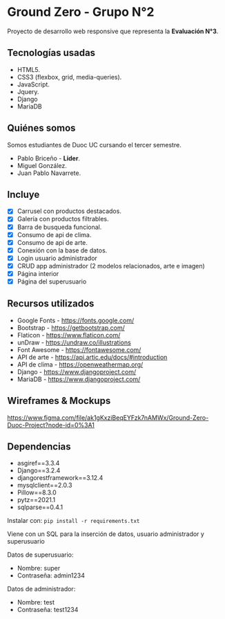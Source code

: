 # Ground Zero - Grupo N°2

Proyecto de desarrollo web responsive que representa la **Evaluación N°3**.

## Tecnologías usadas

- HTML5.
- CSS3 (flexbox, grid, media-queries).
- JavaScript.
- Jquery.
- Django
- MariaDB

## Quiénes somos

Somos estudiantes de Duoc UC cursando el tercer semestre.

- Pablo Briceño - **Lider**.
- Miguel González.
- Juan Pablo Navarrete.

## Incluye

- [x] Carrusel con productos destacados.
- [x] Galería con productos filtrables.
- [x] Barra de busqueda funcional.
- [x] Consumo de api de clima.
- [x] Consumo de api de arte.
- [x] Conexión con la base de datos.
- [x] Login usuario administrador
- [x] CRUD app administrador (2 modelos relacionados, arte e imagen)
- [x] Página interior
- [x] Página del superusuario

## Recursos utilizados

- Google Fonts - https://fonts.google.com/
- Bootstrap - https://getbootstrap.com/
- Flaticon - https://www.flaticon.com/
- unDraw - https://undraw.co/illustrations
- Font Awesome - https://fontawesome.com/
- API de arte - https://api.artic.edu/docs/#introduction
- API de clima - https://openweathermap.org/
- Django - https://www.djangoproject.com/
- MariaDB - https://www.djangoproject.com/

## Wireframes & Mockups

https://www.figma.com/file/ak1gKxziBeqEYFzk7nAMWx/Ground-Zero-Duoc-Project?node-id=0%3A1

## Dependencias
  - asgiref==3.3.4
  - Django==3.2.4
  - djangorestframework==3.12.4
  - mysqlclient==2.0.3
  - Pillow==8.3.0
  - pytz==2021.1
  - sqlparse==0.4.1

Instalar con: ```pip install -r requirements.txt```

Viene con un SQL para la inserción de datos, usuario administrador y superusuario

Datos de superusuario:
  - Nombre: super
  - Contraseña: admin1234

Datos de administrador:
  - Nombre: test
  - Contraseña: test1234


